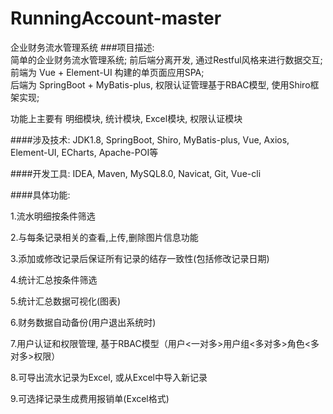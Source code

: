 # RunningAccount-master
 企业财务流水管理系统
###项目描述:          
简单的企业财务流水管理系统; 前后端分离开发, 通过Restful风格来进行数据交互;  
前端为 Vue + Element-UI 构建的单页面应用SPA;  
后端为 SpringBoot + MyBatis-plus, 权限认证管理基于RBAC模型, 使用Shiro框架实现;  

功能上主要有 明细模块, 统计模块, Excel模块, 权限认证模块

####涉及技术: 
JDK1.8, SpringBoot, Shiro, MyBatis-plus, Vue, Axios, Element-UI, ECharts, Apache-POI等

####开发工具: 
IDEA, Maven, MySQL8.0, Navicat, Git, Vue-cli

####具体功能:

1.流水明细按条件筛选

2.与每条记录相关的查看,上传,删除图片信息功能

3.添加或修改记录后保证所有记录的结存一致性(包括修改记录日期)

4.统计汇总按条件筛选

5.统计汇总数据可视化(图表)

6.财务数据自动备份(用户退出系统时)

7.用户认证和权限管理, 基于RBAC模型（用户<一对多>用户组<多对多>角色<多对多>权限）

8.可导出流水记录为Excel, 或从Excel中导入新记录

9.可选择记录生成费用报销单(Excel格式)